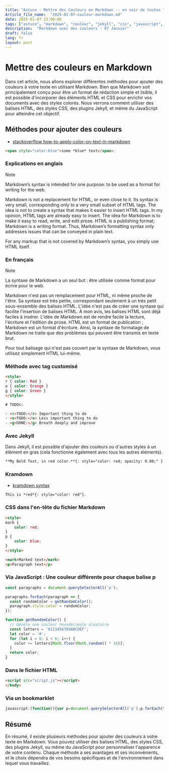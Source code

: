 ```yaml
---
title: "Astuce - Mettre des Couleurs en Markdown -- en voir de toutes les couleurs - 07 janvier - Janvier 2025 - Docascode"
Article_file_name:  "2025-01-07-couleur-markdown.md"
date: 2025-01-07 23:00:00
tags: ["astuce", "markdown", "couleur", "jekyll", "css", "javascript", "jan", "jan-2025"]
description:  "Markdown avec des couleurs - 07 Janvier"
draft: false
lang: fr
layout: post
---
```


# Mettre des couleurs en Markdown

Dans cet article, nous allons explorer différentes méthodes pour ajouter des couleurs à votre texte en utilisant Markdown. Bien que Markdown soit principalement conçu pour être un format de rédaction simple et lisible, il est possible d'incorporer des éléments HTML et CSS pour enrichir vos documents avec des styles colorés. Nous verrons comment utiliser des balises HTML, des styles CSS, des plugins Jekyll, et même du JavaScript pour atteindre cet objectif.

## Méthodes pour ajouter des couleurs

- [stackoverflow how-to-apply-color-on-text-in-markdown](https://stackoverflow.com/questions/35465557/how-to-apply-color-on-text-in-markdown)  



```html
<span style="color:blue">some *blue* text</span>.
```

### Explications en anglais

> [!NOTE]
>
> Markdown’s syntax is intended for one purpose: to be used as a format for writing for the web.
>
> Markdown is not a replacement for HTML, or even close to it. Its syntax is very small, corresponding only to a very small subset of HTML tags. The idea is not to create a syntax that makes it easier to insert HTML tags. In my opinion, HTML tags are already easy to insert. The idea for Markdown is to make it easy to read, write, and edit prose. HTML is a publishing format; Markdown is a writing format. Thus, Markdown’s formatting syntax only addresses issues that can be conveyed in plain text.
>
> For any markup that is not covered by Markdown’s syntax, you simply use HTML itself.

### En français

> [!NOTE]
>
> La syntaxe de Markdown a un seul but : être utilisée comme format pour écrire pour le web.
>
> Markdown n'est pas un remplacement pour HTML, ni même proche de l'être. Sa syntaxe est très petite, correspondant seulement à un très petit sous-ensemble des balises HTML. L'idée n'est pas de créer une syntaxe qui facilite l'insertion de balises HTML. À mon avis, les balises HTML sont déjà faciles à insérer. L'idée de Markdown est de rendre facile la lecture, l'écriture et l'édition de prose. HTML est un format de publication ; Markdown est un format d'écriture. Ainsi, la syntaxe de formatage de Markdown ne traite que des problèmes qui peuvent être transmis en texte brut.
>
> Pour tout balisage qui n'est pas couvert par la syntaxe de Markdown, vous utilisez simplement HTML lui-même.

### Méthode avec tag customisé

```html
<style>
r { color: Red }
o { color: Orange }
g { color: Green }
</style>

# TODOs:

- <r>TODO:</r> Important thing to do
- <o>TODO:</o> Less important thing to do
- <g>DONE:</g> Breath deeply and improve 
```

### Avec Jekyll

Dans Jekyll, il est possible d'ajouter des couleurs ou d'autres styles à un élément en gras (cela fonctionne également avec tous les autres éléments).

```html
**My Bold Text, in red color.**{: style="color: red; opacity: 0.80;" }
```

### Kramdown

- [kramdown syntax](https://kramdown.gettalong.org/syntax.html#span-elements)

```html
This is *red*{: style="color: red"}.
```

### CSS dans l'en-tête du fichier Markdown

```html
<style>
mark {
    color: red;
}
p {
    color: blue;
}
</style>

<mark>Marked text</mark>
<p>Paragraph text</p>
```

### Via JavaScript : Une couleur différente pour chaque balise p

```js
const paragraphs = document.querySelectorAll('p');

paragraphs.forEach(paragraph => {
  const randomColor = getRandomColor();
  paragraph.style.color = randomColor;
});

function getRandomColor() {
  // Génère une couleur hexadécimale aléatoire
  const letters = '0123456789ABCDEF';
  let color = '#';
  for (let i = 0; i < 6; i++) {
    color += letters[Math.floor(Math.random() * 16)];
  }
  return color;
}
```

### Dans le fichier HTML

```html
<script src="script.js"></script>
</body>
```

### Via un bookmarklet

```js
javascript:(function(){var p=document.querySelectorAll('p');p.forEach(function(e){e.style.color='#'+Math.floor(Math.random()*16777215).toString(16);});})();
```

## Résumé

En résumé, il existe plusieurs méthodes pour ajouter des couleurs à votre texte en Markdown. Vous pouvez utiliser des balises HTML, des styles CSS, des plugins Jekyll, ou même du JavaScript pour personnaliser l'apparence de votre contenu. Chaque méthode a ses avantages et ses inconvénients, et le choix dépendra de vos besoins spécifiques et de l'environnement dans lequel vous travaillez.

